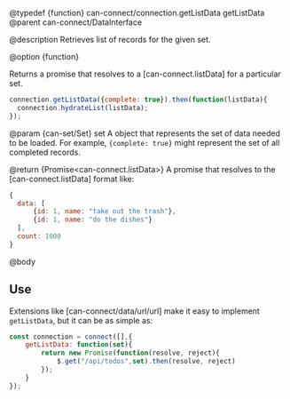 @typedef {function} can-connect/connection.getListData getListData
@parent can-connect/DataInterface

@description Retrieves list of records for the given set.

@option {function}

  Returns a promise that resolves to a [can-connect.listData] for a particular set.  

  ```js
connection.getListData({complete: true}).then(function(listData){
	connection.hydrateList(listData);
});
  ```

  @param {can-set/Set} set A object that represents the set of data needed to be loaded.  For example, `{complete: true}`
  might represent the set of all completed records.

  @return {Promise<can-connect.listData>} A promise that resolves to the [can-connect.listData] format like:

  ```js
  {
	data: [
		{id: 1, name: "take out the trash"},
		{id: 1, name: "do the dishes"}
	],
	count: 1000
}
  ```

@body

## Use

Extensions like [can-connect/data/url/url] make it easy to implement `getListData`, but it can be as simple as:

```js
const connection = connect([],{
	getListData: function(set){
		return new Promise(function(resolve, reject){
			$.get("/api/todos",set).then(resolve, reject)
		});
	}
});
```
